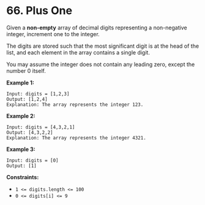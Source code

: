 # 66. Plus One

Given a **non-empty** array of decimal digits representing a non-negative integer, increment one to the integer.

The digits are stored such that the most significant digit is at the head of the list, and each element in the array contains a single digit.

You may assume the integer does not contain any leading zero, except the number 0 itself.

 

**Example 1:**

```
Input: digits = [1,2,3]
Output: [1,2,4]
Explanation: The array represents the integer 123.
```

**Example 2:**

```
Input: digits = [4,3,2,1]
Output: [4,3,2,2]
Explanation: The array represents the integer 4321.
```

**Example 3:**

```
Input: digits = [0]
Output: [1]
```

 

**Constraints:**

- `1 <= digits.length <= 100`
- `0 <= digits[i] <= 9`